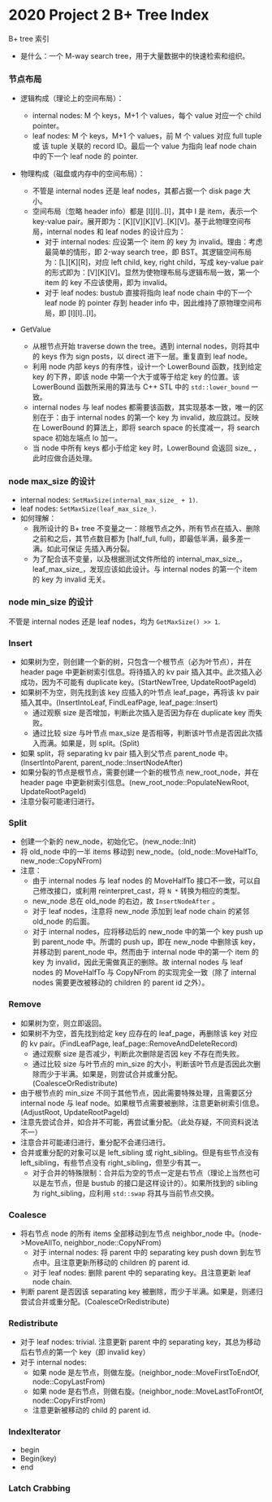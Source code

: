 # 2020 Project 2 B+ Tree Index
B+ tree 索引
- 是什么：一个 M-way search tree，用于大量数据中的快速检索和组织。

### 节点布局
- 逻辑构成（理论上的空间布局）：
  - internal nodes: M 个 keys，M+1 个 values，每个 value 对应一个 child pointer。
  - leaf nodes: M 个 keys，M+1 个 values，前 M 个 values 对应 full tuple 或 该 tuple 关联的 record ID。最后一个 value 为指向 leaf node chain 中的下一个 leaf node 的 pointer.
- 物理构成（磁盘或内存中的空间布局）：
  - 不管是 internal nodes 还是 leaf nodes，其都占据一个 disk page 大小。
  - 空间布局（忽略 header info）都是 [I][I]..[I]，其中 I 是 item，表示一个 key-value pair。展开即为：[K][V][K][V]..[K][V]。基于此物理空间布局，internal nodes 和 leaf nodes 的设计应为：
    - 对于 internal nodes: 应设第一个 item 的 key 为 invalid。理由：考虑最简单的情形，即 2-way search tree，即 BST。其逻辑空间布局为：[L][K][R]，对应 left child, key, right child，写成 key-value pair 的形式即为：[V][K][V]。显然为使物理布局与逻辑布局一致，第一个 item 的 key 不应该使用，即为 invalid。
    - 对于 leaf nodes: bustub 直接将指向 leaf node chain 中的下一个 leaf node 的 pointer 存到 header info 中，因此维持了原物理空间布局，即 [I][I]..[I]。

- GetValue
  - 从根节点开始 traverse down the tree。遇到 internal nodes，则将其中的 keys 作为 sign posts，以 direct 进下一层。重复直到 leaf node。
  - 利用 node 内部 keys 的有序性，设计一个 LowerBound 函数，找到给定 key 的下界，即该 node 中第一个大于或等于给定 key 的位置。该 LowerBound 函数所采用的算法与 C++ STL 中的 `std::lower_bound` 一致。
  - internal nodes 与 leaf nodes 都需要该函数，其实现基本一致，唯一的区别在于：由于 internal nodes 的第一个 key 为 invalid，故应跳过。反映在 LowerBound 的算法上，即将 search space 的长度减一，将 search space 初始左端点 lo 加一。
  - 当 node 中所有 keys 都小于给定 key 时，LowerBound 会返回 size_ ，此时应做合适处理。

### node max_size 的设计
- internal nodes: `SetMaxSize(internal_max_size_ + 1)`.
- leaf nodes: `SetMaxSize(leaf_max_size_)`.
- 如何理解：
  - 我所设计的 B+ tree 不变量之一：除根节点之外，所有节点在插入、删除之前和之后，其节点数目都为 [half_full, full)，即最低半满，最多差一满。如此可保证 先插入再分裂。
  - 为了配合该不变量，以及根据测试文件所给的 internal_max_size_，leaf_max_size_，发现应该如此设计。与 internal nodes 的第一个 item 的 key 为 invalid 无关。

### node min_size 的设计
不管是 internal nodes 还是 leaf nodes，均为 `GetMaxSize() >> 1`. 

### Insert 
- 如果树为空，则创建一个新的树，只包含一个根节点（必为叶节点），并在 header page 中更新树索引信息。将待插入的 kv pair 插入其中。此次插入必成功，因为不可能有 duplicate key。(StartNewTree, UpdateRootPageId)
- 如果树不为空，则先找到该 key 应插入的叶节点 leaf_page，再将该 kv pair 插入其中。(InsertIntoLeaf, FindLeafPage, leaf_page::Insert)
  - 通过观察 size 是否增加，判断此次插入是否因为存在 duplicate key 而失败。
  - 通过比较 size 与叶节点 max_size 是否相等，判断该叶节点是否因此次插入而满。如果是，则 split。(Split)
- 如果 split，将 separating kv pair 插入到父节点 parent_node 中。(InsertIntoParent, parent_node::InsertNodeAfter)
- 如果分裂的节点是根节点，需要创建一个新的根节点 new_root_node，并在 header page 中更新树索引信息。(new_root_node::PopulateNewRoot, UpdateRootPageId)
- 注意分裂可能递归进行。

### Split
- 创建一个新的 new_node，初始化它。(new_node::Init)
- 将 old_node 中的一半 items 移动到 new_node。(old_node::MoveHalfTo, new_node::CopyNFrom)
- 注意：
  - 由于 internal nodes 与 leaf nodes 的 MoveHalfTo 接口不一致，可以自己修改接口，或利用 reinterpret_cast，将 `N *` 转换为相应的类型。
  - new_node 总在 old_node 的右边，故 `InsertNodeAfter` 。
  - 对于 leaf nodes，注意将 new_node 添加到 leaf node chain 的紧邻 old_node 的后面。
  - 对于 internal nodes，应将移动后的 new_node 中的第一个 key push up 到 parent_node 中。所谓的 push up，即在 new_node 中删除该 key，并移动到 parent_node 中。然而由于 internal node 中的第一个 item 的 key 为 invalid，因此无需做真正的删除。故 internal nodes 与 leaf nodes 的 MoveHalfTo 与 CopyNFrom 的实现完全一致（除了 internal nodes 需要更改被移动的 children 的 parent id 之外）。

### Remove 
- 如果树为空，则立即返回。
- 如果树不为空，首先找到给定 key 应存在的 leaf_page，再删除该 key 对应的 kv pair。(FindLeafPage, leaf_page::RemoveAndDeleteRecord)
  - 通过观察 size 是否减少，判断此次删除是否因 key 不存在而失败。
  - 通过比较 size 与叶节点的 min_size 的大小，判断该叶节点是否因此次删除而少于半满。如果是，则尝试合并或重分配。(CoalesceOrRedistribute)
- 由于根节点的 min_size 不同于其他节点，因此需要特殊处理，且需要区分 internal node 与 leaf node。如果根节点需要被删除，注意更新树索引信息。(AdjustRoot, UpdateRootPageId)
- 注意先尝试合并，如合并不可能，再尝试重分配。（此处存疑，不同资料说法不一）
- 注意合并可能递归进行，重分配不会递归进行。
- 合并或重分配的对象可以是 left_sibling 或 right_sibling。但是有些节点没有 left_sibling，有些节点没有 right_sibling，但至少有其一。
  - 对于合并的特殊限制：合并后为空的节点一定是右节点（理论上当然也可以是左节点，但是 bustub 的接口是这样设计的）。如果所找到的 sibling 为 right_sibling，应利用 `std::swap` 将其与当前节点交换。

### Coalesce
- 将右节点 node 的所有 items 全部移动到左节点 neighbor_node 中。(node->MoveAllTo, neighbor_node::CopyNFrom)
  - 对于 internal nodes: 将 parent 中的 separating key push down 到左节点中。且注意更新所移动的 children 的 parent id.
  - 对于 leaf nodes: 删除 parent 中的 separating key。且注意更新 leaf node chain.
- 判断 parent 是否因该 separating key 被删除，而少于半满。如果是，则递归尝试合并或重分配。(CoalesceOrRedistribute)

### Redistribute
- 对于 leaf nodes: trivial. 注意更新 parent 中的 separating key，其总为移动后右节点的第一个 key（即 invalid key）
- 对于 internal nodes:
  - 如果 node 是左节点，则做左旋。(neighbor_node::MoveFirstToEndOf, node::CopyLastFrom)
  - 如果 node 是右节点，则做右旋。(neighbor_node::MoveLastToFrontOf, node::CopyFirstFrom)
  - 注意更新被移动的 child 的 parent id. 

### IndexIterator
- begin
- Begin(key)
- end

### Latch Crabbing